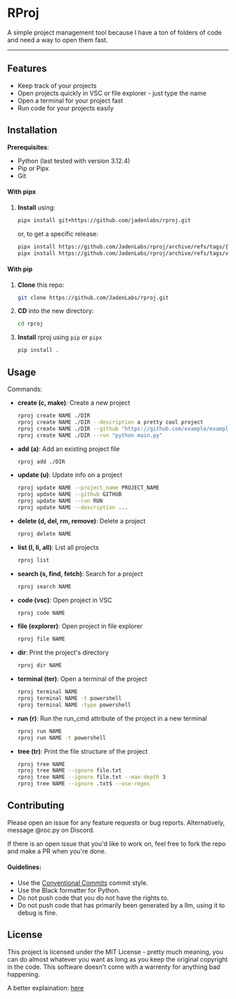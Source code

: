 # RProj

A simple project management tool because I have a ton of folders of code and need a way to open them fast.

---

## Features

-   Keep track of your projects
-   Open projects quickly in VSC or file explorer - just type the name
-   Open a terminal for your project fast
-   Run code for your projects easily

## Installation

**Prerequisites**:

-   Python (last tested with version 3.12.4)
-   Pip or Pipx
-   Git

#### With pipx

1. **Install** using:
    ```bash
    pipx install git+https://github.com/jadenlabs/rproj.git
    ```
    or, to get a specific release:
    ```bash
    pipx install https://github.com/JadenLabs/rproj/archive/refs/tags/{release}.zip
    pipx install https://github.com/JadenLabs/rproj/archive/refs/tags/v0.4.0.zip
    ```

#### With pip

1. **Clone** this repo:
    ```bash
    git clone https://github.com/JadenLabs/rproj.git
    ```
2. **CD** into the new directory:
    ```bash
    cd rproj
    ```
3. **Install** rproj using `pip` or `pipx`
    ```bash
    pip install .
    ```

## Usage

Commands:

-   **create (c, make)**: Create a new project
    ```bash
    rproj create NAME ./DIR
    rproj create NAME ./DIR --description a pretty cool project
    rproj create NAME ./DIR --github "https://github.com/example/example"
    rproj create NAME ./DIR --run "python main.py"
    ```
-   **add (a)**: Add an existing project file
    ```bash
    rproj add ./DIR
    ```
-   **update (u)**: Update info on a project
    ```bash
    rproj update NAME --project_name PROJECT_NAME
    rproj update NAME --github GITHUB
    rproj update NAME --run RUN
    rproj update NAME --description ...
    ```
-   **delete (d, del, rm, remove)**: Delete a project
    ```bash
    rproj delete NAME
    ```
-   **list (l, li, all)**: List all projects
    ```bash
    rproj list
    ```
-   **search (s, find, fetch)**: Search for a project
    ```bash
    rproj search NAME
    ```
-   **code (vsc)**: Open project in VSC
    ```bash
    rproj code NAME
    ```
-   **file (explorer)**: Open project in file explorer
    ```bash
    rproj file NAME
    ```
-   **dir**: Print the project's directory
    ```bash
    rproj dir NAME
    ```
-   **terminal (ter)**: Open a terminal of the project
    ```bash
    rproj terminal NAME
    rproj terminal NAME -t powershell
    rproj terminal NAME -type powershell
    ```
-   **run (r)**: Run the run_cmd attribute of the project in a new terminal
    ```bash
    rproj run NAME
    rproj run NAME -t powershell
    ```
-   **tree (tr)**: Print the file structure of the project
    ```bash
    rproj tree NAME
    rproj tree NAME --ignore file.txt
    rproj tree NAME --ignore file.txt --max-depth 3
    rproj tree NAME --ignore .txt$ --use-regex
    ```

## Contributing

Please open an issue for any feature requests or bug reports. Alternatively, message @roc.py on Discord.

If there is an open issue that you'd like to work on, feel free to fork the repo and make a PR when you're done.

#### Guidelines:

-   Use the [Conventional Commits](https://www.conventionalcommits.org/en/v1.0.0/) commit style.
-   Use the Black formatter for Python.
-   Do not push code that you do not have the rights to.
-   Do not push code that has primarily been generated by a llm, using it to debug is fine.

## License

This project is licensed under the MIT License - pretty much meaning, you can do almost whatever you want as long as you keep the original copyright in the code. This software doesn't come with a warrenty for anything bad happening.

A better explaination: [here](https://www.tldrlegal.com/license/mit-license)
